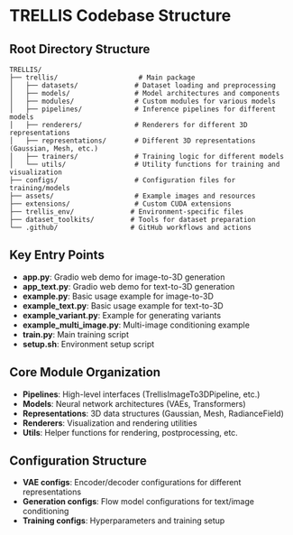 # TRELLIS Codebase Structure

## Root Directory Structure
```
TRELLIS/
├── trellis/                    # Main package
│   ├── datasets/              # Dataset loading and preprocessing
│   ├── models/                # Model architectures and components
│   ├── modules/               # Custom modules for various models
│   ├── pipelines/             # Inference pipelines for different models
│   ├── renderers/             # Renderers for different 3D representations
│   ├── representations/       # Different 3D representations (Gaussian, Mesh, etc.)
│   ├── trainers/              # Training logic for different models
│   └── utils/                 # Utility functions for training and visualization
├── configs/                   # Configuration files for training/models
├── assets/                    # Example images and resources
├── extensions/                # Custom CUDA extensions
├── trellis_env/              # Environment-specific files
├── dataset_toolkits/         # Tools for dataset preparation
└── .github/                  # GitHub workflows and actions
```

## Key Entry Points
- **app.py**: Gradio web demo for image-to-3D generation
- **app_text.py**: Gradio web demo for text-to-3D generation  
- **example.py**: Basic usage example for image-to-3D
- **example_text.py**: Basic usage example for text-to-3D
- **example_variant.py**: Example for generating variants
- **example_multi_image.py**: Multi-image conditioning example
- **train.py**: Main training script
- **setup.sh**: Environment setup script

## Core Module Organization
- **Pipelines**: High-level interfaces (TrellisImageTo3DPipeline, etc.)
- **Models**: Neural network architectures (VAEs, Transformers)
- **Representations**: 3D data structures (Gaussian, Mesh, RadianceField)
- **Renderers**: Visualization and rendering utilities
- **Utils**: Helper functions for rendering, postprocessing, etc.

## Configuration Structure
- **VAE configs**: Encoder/decoder configurations for different representations
- **Generation configs**: Flow model configurations for text/image conditioning
- **Training configs**: Hyperparameters and training setup